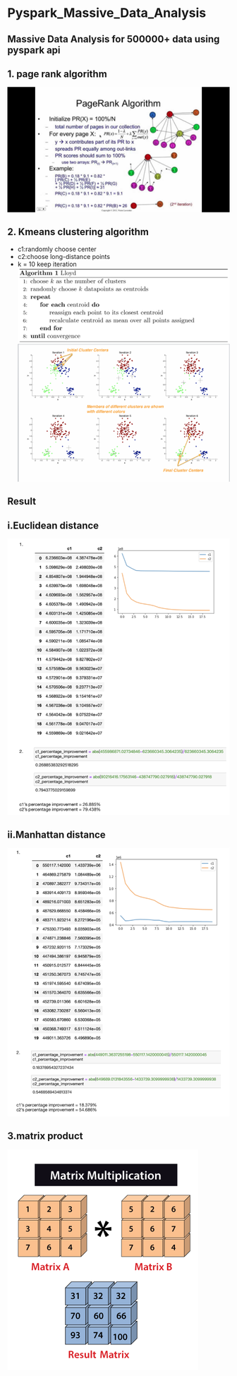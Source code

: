 # Pyspark_Massive_Data_Analysis

## Massive Data Analysis for 500000+ data using pyspark api

## 1. page rank algorithm
![Variable Declaration](/pyspark_img/pagerank.jpeg)
## 2. Kmeans clustering algorithm
* c1:randomly choose center 
* c2:choose long-distance points
* k = 10 keep iteration
![Variable Declaration](/pyspark_img/kmeans_algo.png
)
![Variable Declaration](/pyspark_img/kmeanss.png)
## Result
## i.Euclidean distance
![Variable Declaration](/pyspark_img/Euclidean.png)
## ii.Manhattan distance
![Variable Declaration](/pyspark_img/manhattan.png)
## 3.matrix product
![Variable Declaration](/pyspark_img/matrix-multiplication.png)
